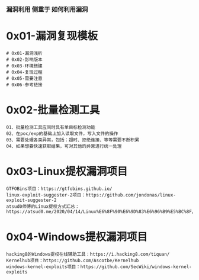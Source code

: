 ### 漏洞利用 侧重于 如何利用漏洞

# 0x01-漏洞复现模板
```
# 0x01-漏洞浅析
# 0x02-影响版本
# 0x03-环境搭建
# 0x04-复现过程
# 0x05-需要注意
# 0x06-参考链接
```

# 0x02-批量检测工具
```
01、批量检测工具应同时具有单目标检测功能
02、在poc/exp的基础上加入读取文件，写入文件的操作
03、需要处理各类异常，包括：超时、拒绝连接、等等需要不断积累
04、如果想要快速获取结果，可对其他的异常进行统一处理
```

# 0x03-Linux提权漏洞项目
```
GTFOBins项目：https://gtfobins.github.io/
linux-exploit-suggester-2项目：https://github.com/jondonas/linux-exploit-suggester-2
atsud0师傅的Linux提权方式汇总：https://atsud0.me/2020/04/14/Linux%E6%8F%90%E6%9D%83%E6%96%B9%E5%BC%8F/
```

# 0x04-Windows提权漏洞项目
```
hacking8的Windows提权在线辅助工具：https://i.hacking8.com/tiquan/
Kernelhub项目：https://github.com/Ascotbe/Kernelhub
windows-kernel-exploits项目：https://github.com/SecWiki/windows-kernel-exploits
```